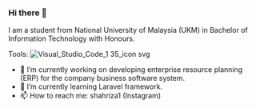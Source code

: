 ### Hi there 👋

I am a student from National University of Malaysia (UKM) in Bachelor of Information Technology with Honours. 

Tools: 
![Visual_Studio_Code_1 35_icon svg](https://github.com/shahriza1/shahriza1/assets/157901948/782656c8-5ae0-4730-9eac-aacc87c984a3)



- 🔭 I’m currently working on developing enterprise resource planning (ERP) for the company business software system.
- 🌱 I’m currently learning Laravel framework.
- 📫 How to reach me: shahriza1 (Instagram)


